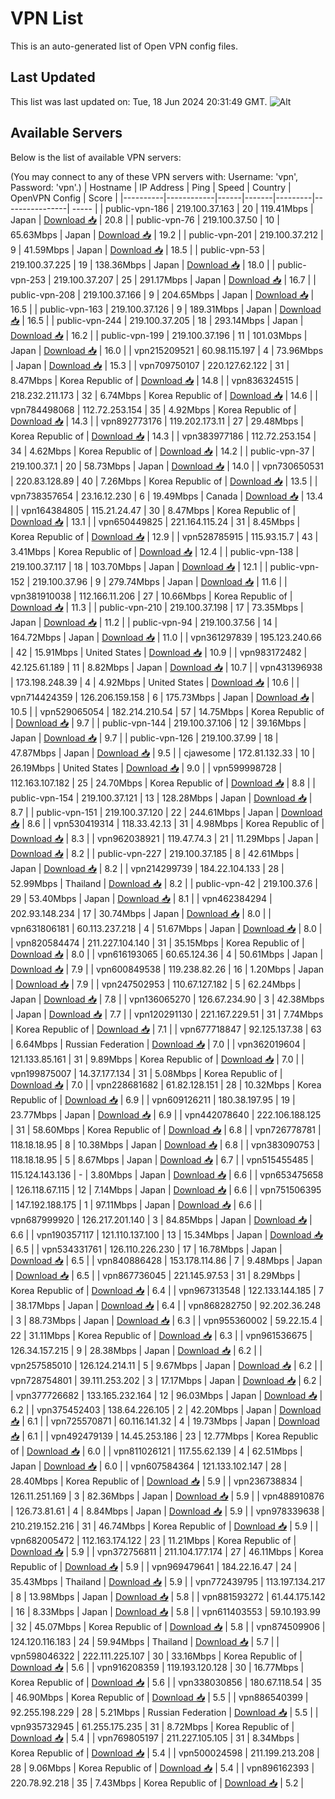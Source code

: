 # VPN List

This is an auto-generated list of Open VPN config files.

## Last Updated

This list was last updated on: Tue, 18 Jun 2024 20:31:49 GMT.
![Alt](https://repobeats.axiom.co/api/embed/186b98318ef1479477931607c1ad7d823f12451f.svg "Repobeats analytics image")

## Available Servers

Below is the list of available VPN servers:

(You may connect to any of these VPN servers with: Username: 'vpn', Password: 'vpn'.)
| Hostname | IP Address | Ping | Speed | Country | OpenVPN Config | Score |
|----------|------------|------|-------|---------|----------------| ----- |
| public-vpn-186 | 219.100.37.163 | 20 | 119.41Mbps | Japan | [Download 📥](./configs/server_0_JP.ovpn) | 20.8 |
| public-vpn-76 | 219.100.37.50 | 10 | 65.63Mbps | Japan | [Download 📥](./configs/server_1_JP.ovpn) | 19.2 |
| public-vpn-201 | 219.100.37.212 | 9 | 41.59Mbps | Japan | [Download 📥](./configs/server_2_JP.ovpn) | 18.5 |
| public-vpn-53 | 219.100.37.225 | 19 | 138.36Mbps | Japan | [Download 📥](./configs/server_3_JP.ovpn) | 18.0 |
| public-vpn-253 | 219.100.37.207 | 25 | 291.17Mbps | Japan | [Download 📥](./configs/server_4_JP.ovpn) | 16.7 |
| public-vpn-208 | 219.100.37.166 | 9 | 204.65Mbps | Japan | [Download 📥](./configs/server_5_JP.ovpn) | 16.5 |
| public-vpn-163 | 219.100.37.126 | 9 | 189.31Mbps | Japan | [Download 📥](./configs/server_6_JP.ovpn) | 16.5 |
| public-vpn-244 | 219.100.37.205 | 18 | 293.14Mbps | Japan | [Download 📥](./configs/server_7_JP.ovpn) | 16.2 |
| public-vpn-199 | 219.100.37.196 | 11 | 101.03Mbps | Japan | [Download 📥](./configs/server_8_JP.ovpn) | 16.0 |
| vpn215209521 | 60.98.115.197 | 4 | 73.96Mbps | Japan | [Download 📥](./configs/server_9_JP.ovpn) | 15.3 |
| vpn709750107 | 220.127.62.122 | 31 | 8.47Mbps | Korea Republic of | [Download 📥](./configs/server_10_KR.ovpn) | 14.8 |
| vpn836324515 | 218.232.211.173 | 32 | 6.74Mbps | Korea Republic of | [Download 📥](./configs/server_11_KR.ovpn) | 14.6 |
| vpn784498068 | 112.72.253.154 | 35 | 4.92Mbps | Korea Republic of | [Download 📥](./configs/server_12_KR.ovpn) | 14.3 |
| vpn892773176 | 119.202.173.11 | 27 | 29.48Mbps | Korea Republic of | [Download 📥](./configs/server_13_KR.ovpn) | 14.3 |
| vpn383977186 | 112.72.253.154 | 34 | 4.62Mbps | Korea Republic of | [Download 📥](./configs/server_14_KR.ovpn) | 14.2 |
| public-vpn-37 | 219.100.37.1 | 20 | 58.73Mbps | Japan | [Download 📥](./configs/server_15_JP.ovpn) | 14.0 |
| vpn730650531 | 220.83.128.89 | 40 | 7.26Mbps | Korea Republic of | [Download 📥](./configs/server_16_KR.ovpn) | 13.5 |
| vpn738357654 | 23.16.12.230 | 6 | 19.49Mbps | Canada | [Download 📥](./configs/server_17_CA.ovpn) | 13.4 |
| vpn164384805 | 115.21.24.47 | 30 | 8.47Mbps | Korea Republic of | [Download 📥](./configs/server_18_KR.ovpn) | 13.1 |
| vpn650449825 | 221.164.115.24 | 31 | 8.45Mbps | Korea Republic of | [Download 📥](./configs/server_19_KR.ovpn) | 12.9 |
| vpn528785915 | 115.93.15.7 | 43 | 3.41Mbps | Korea Republic of | [Download 📥](./configs/server_20_KR.ovpn) | 12.4 |
| public-vpn-138 | 219.100.37.117 | 18 | 103.70Mbps | Japan | [Download 📥](./configs/server_21_JP.ovpn) | 12.1 |
| public-vpn-152 | 219.100.37.96 | 9 | 279.74Mbps | Japan | [Download 📥](./configs/server_22_JP.ovpn) | 11.6 |
| vpn381910038 | 112.166.11.206 | 27 | 10.66Mbps | Korea Republic of | [Download 📥](./configs/server_23_KR.ovpn) | 11.3 |
| public-vpn-210 | 219.100.37.198 | 17 | 73.35Mbps | Japan | [Download 📥](./configs/server_24_JP.ovpn) | 11.2 |
| public-vpn-94 | 219.100.37.56 | 14 | 164.72Mbps | Japan | [Download 📥](./configs/server_25_JP.ovpn) | 11.0 |
| vpn361297839 | 195.123.240.66 | 42 | 15.91Mbps | United States | [Download 📥](./configs/server_26_US.ovpn) | 10.9 |
| vpn983172482 | 42.125.61.189 | 11 | 8.82Mbps | Japan | [Download 📥](./configs/server_27_JP.ovpn) | 10.7 |
| vpn431396938 | 173.198.248.39 | 4 | 4.92Mbps | United States | [Download 📥](./configs/server_28_US.ovpn) | 10.6 |
| vpn714424359 | 126.206.159.158 | 6 | 175.73Mbps | Japan | [Download 📥](./configs/server_29_JP.ovpn) | 10.5 |
| vpn529065054 | 182.214.210.54 | 57 | 14.75Mbps | Korea Republic of | [Download 📥](./configs/server_30_KR.ovpn) | 9.7 |
| public-vpn-144 | 219.100.37.106 | 12 | 39.16Mbps | Japan | [Download 📥](./configs/server_31_JP.ovpn) | 9.7 |
| public-vpn-126 | 219.100.37.99 | 18 | 47.87Mbps | Japan | [Download 📥](./configs/server_32_JP.ovpn) | 9.5 |
| cjawesome | 172.81.132.33 | 10 | 26.19Mbps | United States | [Download 📥](./configs/server_33_US.ovpn) | 9.0 |
| vpn599998728 | 112.163.107.182 | 25 | 24.70Mbps | Korea Republic of | [Download 📥](./configs/server_34_KR.ovpn) | 8.8 |
| public-vpn-154 | 219.100.37.121 | 13 | 128.28Mbps | Japan | [Download 📥](./configs/server_35_JP.ovpn) | 8.7 |
| public-vpn-151 | 219.100.37.120 | 22 | 244.61Mbps | Japan | [Download 📥](./configs/server_36_JP.ovpn) | 8.6 |
| vpn530419314 | 118.33.42.13 | 31 | 4.98Mbps | Korea Republic of | [Download 📥](./configs/server_37_KR.ovpn) | 8.3 |
| vpn962038921 | 119.47.74.3 | 21 | 11.29Mbps | Japan | [Download 📥](./configs/server_38_JP.ovpn) | 8.2 |
| public-vpn-227 | 219.100.37.185 | 8 | 42.61Mbps | Japan | [Download 📥](./configs/server_39_JP.ovpn) | 8.2 |
| vpn214299739 | 184.22.104.133 | 28 | 52.99Mbps | Thailand | [Download 📥](./configs/server_40_TH.ovpn) | 8.2 |
| public-vpn-42 | 219.100.37.6 | 29 | 53.40Mbps | Japan | [Download 📥](./configs/server_41_JP.ovpn) | 8.1 |
| vpn462384294 | 202.93.148.234 | 17 | 30.74Mbps | Japan | [Download 📥](./configs/server_42_JP.ovpn) | 8.0 |
| vpn631806181 | 60.113.237.218 | 4 | 51.67Mbps | Japan | [Download 📥](./configs/server_43_JP.ovpn) | 8.0 |
| vpn820584474 | 211.227.104.140 | 31 | 35.15Mbps | Korea Republic of | [Download 📥](./configs/server_44_KR.ovpn) | 8.0 |
| vpn616193065 | 60.65.124.36 | 4 | 50.61Mbps | Japan | [Download 📥](./configs/server_45_JP.ovpn) | 7.9 |
| vpn600849538 | 119.238.82.26 | 16 | 1.20Mbps | Japan | [Download 📥](./configs/server_46_JP.ovpn) | 7.9 |
| vpn247502953 | 110.67.127.182 | 5 | 62.24Mbps | Japan | [Download 📥](./configs/server_47_JP.ovpn) | 7.8 |
| vpn136065270 | 126.67.234.90 | 3 | 42.38Mbps | Japan | [Download 📥](./configs/server_48_JP.ovpn) | 7.7 |
| vpn120291130 | 221.167.229.51 | 31 | 7.74Mbps | Korea Republic of | [Download 📥](./configs/server_49_KR.ovpn) | 7.1 |
| vpn677718847 | 92.125.137.38 | 63 | 6.64Mbps | Russian Federation | [Download 📥](./configs/server_50_RU.ovpn) | 7.0 |
| vpn362019604 | 121.133.85.161 | 31 | 9.89Mbps | Korea Republic of | [Download 📥](./configs/server_51_KR.ovpn) | 7.0 |
| vpn199875007 | 14.37.177.134 | 31 | 5.08Mbps | Korea Republic of | [Download 📥](./configs/server_52_KR.ovpn) | 7.0 |
| vpn228681682 | 61.82.128.151 | 28 | 10.32Mbps | Korea Republic of | [Download 📥](./configs/server_53_KR.ovpn) | 6.9 |
| vpn609126211 | 180.38.197.95 | 19 | 23.77Mbps | Japan | [Download 📥](./configs/server_54_JP.ovpn) | 6.9 |
| vpn442078640 | 222.106.188.125 | 31 | 58.60Mbps | Korea Republic of | [Download 📥](./configs/server_55_KR.ovpn) | 6.8 |
| vpn726778781 | 118.18.18.95 | 8 | 10.38Mbps | Japan | [Download 📥](./configs/server_56_JP.ovpn) | 6.8 |
| vpn383090753 | 118.18.18.95 | 5 | 8.67Mbps | Japan | [Download 📥](./configs/server_57_JP.ovpn) | 6.7 |
| vpn515455485 | 115.124.143.136 | - | 3.80Mbps | Japan | [Download 📥](./configs/server_58_JP.ovpn) | 6.6 |
| vpn653475658 | 126.118.67.115 | 12 | 7.14Mbps | Japan | [Download 📥](./configs/server_59_JP.ovpn) | 6.6 |
| vpn751506395 | 147.192.188.175 | 1 | 97.11Mbps | Japan | [Download 📥](./configs/server_60_JP.ovpn) | 6.6 |
| vpn687999920 | 126.217.201.140 | 3 | 84.85Mbps | Japan | [Download 📥](./configs/server_61_JP.ovpn) | 6.6 |
| vpn190357117 | 121.110.137.100 | 13 | 15.34Mbps | Japan | [Download 📥](./configs/server_62_JP.ovpn) | 6.5 |
| vpn534331761 | 126.110.226.230 | 17 | 16.78Mbps | Japan | [Download 📥](./configs/server_63_JP.ovpn) | 6.5 |
| vpn840886428 | 153.178.114.86 | 7 | 9.48Mbps | Japan | [Download 📥](./configs/server_64_JP.ovpn) | 6.5 |
| vpn867736045 | 221.145.97.53 | 31 | 8.29Mbps | Korea Republic of | [Download 📥](./configs/server_65_KR.ovpn) | 6.4 |
| vpn967313548 | 122.133.144.185 | 7 | 38.17Mbps | Japan | [Download 📥](./configs/server_66_JP.ovpn) | 6.4 |
| vpn868282750 | 92.202.36.248 | 3 | 88.73Mbps | Japan | [Download 📥](./configs/server_67_JP.ovpn) | 6.3 |
| vpn955360002 | 59.22.15.4 | 22 | 31.11Mbps | Korea Republic of | [Download 📥](./configs/server_68_KR.ovpn) | 6.3 |
| vpn961536675 | 126.34.157.215 | 9 | 28.38Mbps | Japan | [Download 📥](./configs/server_69_JP.ovpn) | 6.2 |
| vpn257585010 | 126.124.214.11 | 5 | 9.67Mbps | Japan | [Download 📥](./configs/server_70_JP.ovpn) | 6.2 |
| vpn728754801 | 39.111.253.202 | 3 | 17.17Mbps | Japan | [Download 📥](./configs/server_71_JP.ovpn) | 6.2 |
| vpn377726682 | 133.165.232.164 | 12 | 96.03Mbps | Japan | [Download 📥](./configs/server_72_JP.ovpn) | 6.2 |
| vpn375452403 | 138.64.226.105 | 2 | 42.20Mbps | Japan | [Download 📥](./configs/server_73_JP.ovpn) | 6.1 |
| vpn725570871 | 60.116.141.32 | 4 | 19.73Mbps | Japan | [Download 📥](./configs/server_74_JP.ovpn) | 6.1 |
| vpn492479139 | 14.45.253.186 | 23 | 12.77Mbps | Korea Republic of | [Download 📥](./configs/server_75_KR.ovpn) | 6.0 |
| vpn811026121 | 117.55.62.139 | 4 | 62.51Mbps | Japan | [Download 📥](./configs/server_76_JP.ovpn) | 6.0 |
| vpn607584364 | 121.133.102.147 | 28 | 28.40Mbps | Korea Republic of | [Download 📥](./configs/server_77_KR.ovpn) | 5.9 |
| vpn236738834 | 126.11.251.169 | 3 | 82.36Mbps | Japan | [Download 📥](./configs/server_78_JP.ovpn) | 5.9 |
| vpn488910876 | 126.73.81.61 | 4 | 8.84Mbps | Japan | [Download 📥](./configs/server_79_JP.ovpn) | 5.9 |
| vpn978339638 | 210.219.152.216 | 31 | 46.74Mbps | Korea Republic of | [Download 📥](./configs/server_80_KR.ovpn) | 5.9 |
| vpn682005472 | 112.163.174.122 | 23 | 11.21Mbps | Korea Republic of | [Download 📥](./configs/server_81_KR.ovpn) | 5.9 |
| vpn372756811 | 211.104.177.174 | 27 | 46.11Mbps | Korea Republic of | [Download 📥](./configs/server_82_KR.ovpn) | 5.9 |
| vpn969479641 | 184.22.16.47 | 24 | 35.43Mbps | Thailand | [Download 📥](./configs/server_83_TH.ovpn) | 5.9 |
| vpn772439795 | 113.197.134.217 | 8 | 13.98Mbps | Japan | [Download 📥](./configs/server_84_JP.ovpn) | 5.8 |
| vpn881593272 | 61.44.175.142 | 16 | 8.33Mbps | Japan | [Download 📥](./configs/server_85_JP.ovpn) | 5.8 |
| vpn611403553 | 59.10.193.99 | 32 | 45.07Mbps | Korea Republic of | [Download 📥](./configs/server_86_KR.ovpn) | 5.8 |
| vpn874509906 | 124.120.116.183 | 24 | 59.94Mbps | Thailand | [Download 📥](./configs/server_87_TH.ovpn) | 5.7 |
| vpn598046322 | 222.111.225.107 | 30 | 33.16Mbps | Korea Republic of | [Download 📥](./configs/server_88_KR.ovpn) | 5.6 |
| vpn916208359 | 119.193.120.128 | 30 | 16.77Mbps | Korea Republic of | [Download 📥](./configs/server_89_KR.ovpn) | 5.6 |
| vpn338030856 | 180.67.118.54 | 35 | 46.90Mbps | Korea Republic of | [Download 📥](./configs/server_90_KR.ovpn) | 5.5 |
| vpn886540399 | 92.255.198.229 | 28 | 5.21Mbps | Russian Federation | [Download 📥](./configs/server_91_RU.ovpn) | 5.5 |
| vpn935732945 | 61.255.175.235 | 31 | 8.72Mbps | Korea Republic of | [Download 📥](./configs/server_92_KR.ovpn) | 5.4 |
| vpn769805197 | 211.227.105.105 | 31 | 8.34Mbps | Korea Republic of | [Download 📥](./configs/server_93_KR.ovpn) | 5.4 |
| vpn500024598 | 211.199.213.208 | 28 | 9.06Mbps | Korea Republic of | [Download 📥](./configs/server_94_KR.ovpn) | 5.4 |
| vpn896162393 | 220.78.92.218 | 35 | 7.43Mbps | Korea Republic of | [Download 📥](./configs/server_95_KR.ovpn) | 5.2 |
